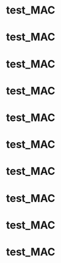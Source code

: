# test_MAC
# test_MAC
# test_MAC
# test_MAC
# test_MAC
# test_MAC
# test_MAC
# test_MAC
# test_MAC
# test_MAC
